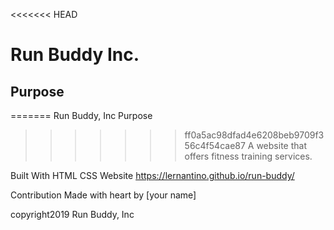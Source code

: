 <<<<<<< HEAD
# Run Buddy Inc.

## Purpose
=======
Run Buddy, Inc
Purpose
>>>>>>> ff0a5ac98dfad4e6208beb9709f356c4f54cae87
A website that offers fitness training services.

Built With
HTML
CSS
Website
https://lernantino.github.io/run-buddy/

Contribution
Made with heart by [your name]

copyright2019 Run Buddy, Inc
